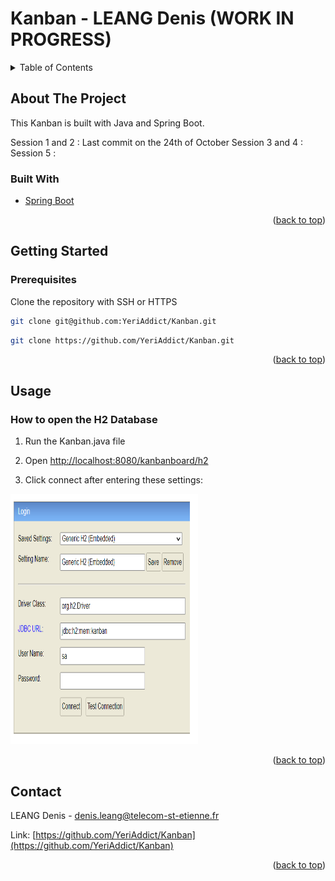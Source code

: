 # Kanban - LEANG Denis (WORK IN PROGRESS)

<!-- TABLE OF CONTENTS -->
<details>
  <summary>Table of Contents</summary>
  <ol>
    <li>
      <a href="#about-the-project">About The Project</a>
      <ul>
        <li><a href="#built-with">Built With</a></li>
      </ul>
    </li>
    <li>
      <a href="#getting-started">Getting Started</a>
      <ul>
        <li><a href="#prerequisites">Prerequisites</a></li>
      </ul>
    </li>
    <li><a href="#usage">Usage</a>
      <ul>
        <li><a href="#how-to-open-h2">How to open the H2 database</a></li>
      </ul>
    </li>
    <li><a href="#contact">Contact</a></li>
  </ol>
</details>

<!-- ABOUT THE PROJECT -->
## About The Project

This Kanban is built with Java and Spring Boot.

Session 1 and 2 : Last commit on the 24th of October
Session 3 and 4 : 
Session 5 : 

### Built With

* [Spring Boot](https://spring.io/projects/spring-boot)

<p align="right">(<a href="#top">back to top</a>)</p>

<!-- GETTING STARTED -->
## Getting Started

### Prerequisites

Clone the repository with SSH or HTTPS
   ```sh
   git clone git@github.com:YeriAddict/Kanban.git
   ```
   ```sh
   git clone https://github.com/YeriAddict/Kanban.git
   ```
<p align="right">(<a href="#top">back to top</a>)</p>

<!-- USAGE EXAMPLES -->
## Usage

### How to open the H2 Database

1. Run the Kanban.java file

2. Open [http://localhost:8080/kanbanboard/h2](http://localhost:8080/kanbanboard/h2)

3. Click connect after entering these settings: 

<img src="images/login.png" alt="Logo" width="300" height="400">

<p align="right">(<a href="#top">back to top</a>)</p>

<!-- CONTACT -->
## Contact

LEANG Denis - denis.leang@telecom-st-etienne.fr 

Link: [https://github.com/YeriAddict/Kanban](https://github.com/YeriAddict/Kanban)

<p align="right">(<a href="#top">back to top</a>)</p>

